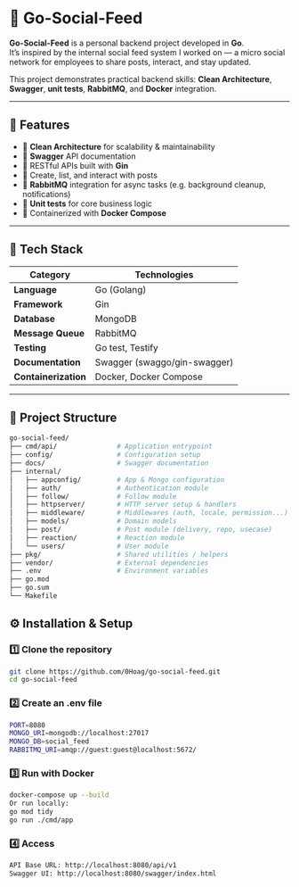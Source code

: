 # 🧩 Go-Social-Feed

**Go-Social-Feed** is a personal backend project developed in **Go**.  
It’s inspired by the internal social feed system I worked on — a micro social network for employees to share posts, interact, and stay updated.

This project demonstrates practical backend skills: **Clean Architecture**, **Swagger**, **unit tests**, **RabbitMQ**, and **Docker** integration.

---

## 🚀 Features

- 🧱 **Clean Architecture** for scalability & maintainability  
- 📄 **Swagger** API documentation  
- 🧩 RESTful APIs built with **Gin**  
- 💬 Create, list, and interact with posts  
- 🐇 **RabbitMQ** integration for async tasks (e.g. background cleanup, notifications)  
- 🧪 **Unit tests** for core business logic  
- 🐳 Containerized with **Docker Compose**

---

## 🧰 Tech Stack

| Category | Technologies |
|-----------|--------------|
| **Language** | Go (Golang) |
| **Framework** | Gin |
| **Database** | MongoDB |
| **Message Queue** | RabbitMQ |
| **Testing** | Go test, Testify |
| **Documentation** | Swagger (swaggo/gin-swagger) |
| **Containerization** | Docker, Docker Compose |

---

## 🧩 Project Structure

```bash
go-social-feed/
├── cmd/api/               # Application entrypoint
├── config/                # Configuration setup
├── docs/                  # Swagger documentation
├── internal/
│   ├── appconfig/         # App & Mongo configuration
│   ├── auth/              # Authentication module
│   ├── follow/            # Follow module
│   ├── httpserver/        # HTTP server setup & handlers
│   ├── middleware/        # Middlewares (auth, locale, permission...)
│   ├── models/            # Domain models
│   ├── post/              # Post module (delivery, repo, usecase)
│   ├── reaction/          # Reaction module
│   └── users/             # User module
├── pkg/                   # Shared utilities / helpers
├── vendor/                # External dependencies
├── .env                   # Environment variables
├── go.mod
├── go.sum
└── Makefile
```

## ⚙️ Installation & Setup

### 1️⃣ Clone the repository
```bash
git clone https://github.com/0Hoag/go-social-feed.git
cd go-social-feed
```

### 2️⃣ Create an .env file
```bash
PORT=8080
MONGO_URI=mongodb://localhost:27017
MONGO_DB=social_feed
RABBITMQ_URI=amqp://guest:guest@localhost:5672/
```

### 3️⃣ Run with Docker
```bash
docker-compose up --build
Or run locally:
go mod tidy
go run ./cmd/app
```

### 4️⃣ Access
```bash
API Base URL: http://localhost:8080/api/v1
Swagger UI: http://localhost:8080/swagger/index.html
```
